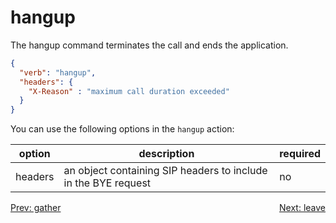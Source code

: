# hangup

The hangup command terminates the call and ends the application.
```json
{
  "verb": "hangup",
  "headers": {
    "X-Reason" : "maximum call duration exceeded"
  }
}
```

You can use the following options in the `hangup` action:

| option        | description | required  |
| ------------- |-------------| -----|
| headers | an object containing SIP headers to include in the BYE request | no |

<p>
<a href="/docs/webhooks/gather" style="float: left;">Prev: gather</a>
<a href="/docs/webhooks/leave" style="float: right;">Next: leave</a>
</p>
